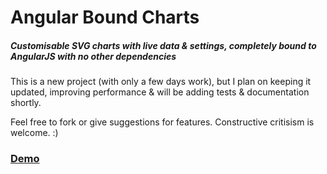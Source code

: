 # Angular Bound Charts

##### Customisable SVG charts with live data & settings, completely bound to AngularJS with no other dependencies

This is a new project (with only a few days work), but I plan on keeping it updated, improving performance & will be adding tests & documentation shortly.

Feel free to fork or give suggestions for features. Constructive critisism is welcome. :)

### [Demo](http://jakesidsmith.github.io/abc/)